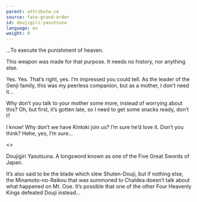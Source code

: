 ```yaml
---
parent: attribute.ce
source: fate-grand-order
id: doujigiri-yasutsuna
language: en
weight: 0
---
```


…To execute the punishment of heaven.

This weapon was made for that purpose.
It needs no history, nor anything else.

Yes. Yes.
That’s right, yes. I’m impressed you could tell.
As the leader of the Genji family, this was my peerless companion, but as a mother, I don’t need it…

Why don’t you talk to your mother some more, instead of worrying about this?
Oh, but first, it’s gotten late, so I need to get some snacks ready, don’t I?

I know!
Why don’t we have Kintoki join us? I’m sure he’d love it.
Don’t you think? Hehe, yes, I’m sure…

<>

Doujigiri Yasutsuna.
A longsword known as one of the Five Great Swords of Japan.

It’s also said to be the blade which slew Shuten-Douji, but if nothing else,
the Minamoto-no-Raikou that was summoned to Chaldea doesn’t talk about what happened on Mt. Ooe.
It’s possible that one of the other Four Heavenly Kings defeated Douji instead…
